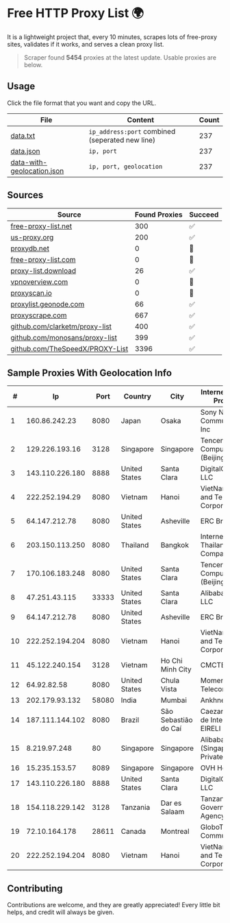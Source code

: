 
# Free HTTP Proxy List 🌍

It is a lightweight project that, every 10 minutes, scrapes lots of free-proxy sites, validates if it works, and serves a clean proxy list.


> Scraper found **5454** proxies at the latest update. Usable proxies are below.

## Usage

Click the file format that you want and copy the URL.


|File|Content|Count|
|----|-------|-----|
|[data.txt](https://raw.githubusercontent.com/themiralay/Proxy-List-World/master/data.txt)|`ip_address:port` combined (seperated new line)|237|
|[data.json](https://raw.githubusercontent.com/themiralay/Proxy-List-World/master/data.json)|`ip, port`|237|
|[data-with-geolocation.json](https://raw.githubusercontent.com/themiralay/Proxy-List-World/master/data-with-geolocation.json)|`ip, port, geolocation`|237|

## Sources

|Source|Found Proxies|Succeed|
|------|-------------|-------|
|[free-proxy-list.net](https://free-proxy-list.net)|300|✅|
|[us-proxy.org](https://www.us-proxy.org)|200|✅|
|[proxydb.net](http://proxydb.net)|0|🚫|
|[free-proxy-list.com](https://free-proxy-list.com/?page=&port=&type%5B%5D=http&type%5B%5D=https&up_time=0&search=Search)|0|🚫|
|[proxy-list.download](https://www.proxy-list.download/HTTP)|26|✅|
|[vpnoverview.com](https://vpnoverview.com/privacy/anonymous-browsing/free-proxy-servers)|0|🚫|
|[proxyscan.io](https://www.proxyscan.io)|0|🚫|
|[proxylist.geonode.com](https://proxylist.geonode.com/api/proxy-list?limit=300&page=1&sort_by=lastChecked&sort_type=desc&protocols=http,https)|66|✅|
|[proxyscrape.com](https://api.proxyscrape.com/v2/?request=displayproxies&protocol=http&timeout=10000&country=all&ssl=all&anonymity=all)|667|✅|
|[github.com/clarketm/proxy-list](https://raw.githubusercontent.com/clarketm/proxy-list/master/proxy-list-raw.txt)|400|✅|
|[github.com/monosans/proxy-list](https://raw.githubusercontent.com/monosans/proxy-list/main/proxies/http.txt)|399|✅|
|[github.com/TheSpeedX/PROXY-List](https://raw.githubusercontent.com/TheSpeedX/PROXY-List/master/http.txt)|3396|✅|


## Sample Proxies With Geolocation Info

|#|Ip|Port|Country|City|Internet Service Provider|
|-|--|----|-------|----|-------------------------|
|1|160.86.242.23|8080|Japan|Osaka|Sony Network Communications Inc|
|2|129.226.193.16|3128|Singapore|Singapore|Tencent Cloud Computing (Beijing) Co|
|3|143.110.226.180|8888|United States|Santa Clara|DigitalOcean, LLC|
|4|222.252.194.29|8080|Vietnam|Hanoi|VietNam Post and Telecom Corporation|
|5|64.147.212.78|8080|United States|Asheville|ERC Broadband|
|6|203.150.113.250|8080|Thailand|Bangkok|Internet Thailand Company Ltd.|
|7|170.106.183.248|8080|United States|Santa Clara|Tencent Cloud Computing (Beijing) Co|
|8|47.251.43.115|33333|United States|Santa Clara|Alibaba Cloud LLC|
|9|64.147.212.78|8080|United States|Asheville|ERC Broadband|
|10|222.252.194.204|8080|Vietnam|Hanoi|VietNam Post and Telecom Corporation|
|11|45.122.240.154|3128|Vietnam|Ho Chi Minh City|CMCTELECOM|
|12|64.92.82.58|8080|United States|Chula Vista|Momentum Telecom, Inc.|
|13|202.179.93.132|58080|India|Mumbai|Ankhnet|
|14|187.111.144.102|8080|Brazil|São Sebastião do Caí|Caezar Provedor de Internet EIRELI|
|15|8.219.97.248|80|Singapore|Singapore|Alibaba Cloud (Singapore) Private Limited|
|16|15.235.153.57|8089|Singapore|Singapore|OVH Hosting|
|17|143.110.226.180|8888|United States|Santa Clara|DigitalOcean, LLC|
|18|154.118.229.142|3128|Tanzania|Dar es Salaam|Tanzania e-Government Agency|
|19|72.10.164.178|28611|Canada|Montreal|GloboTech Communications|
|20|222.252.194.204|8080|Vietnam|Hanoi|VietNam Post and Telecom Corporation|



## Contributing

Contributions are welcome, and they are greatly appreciated! Every
little bit helps, and credit will always be given.


